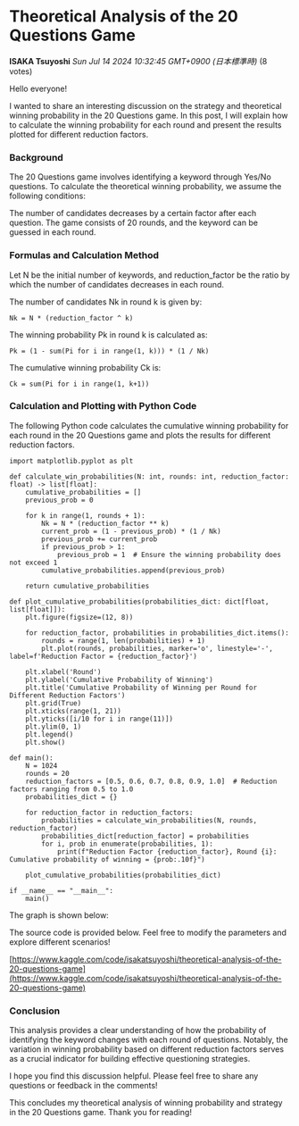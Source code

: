 # Theoretical Analysis of the 20 Questions Game

**ISAKA Tsuyoshi** *Sun Jul 14 2024 10:32:45 GMT+0900 (日本標準時)* (8 votes)

Hello everyone!

I wanted to share an interesting discussion on the strategy and theoretical winning probability in the 20 Questions game. In this post, I will explain how to calculate the winning probability for each round and present the results plotted for different reduction factors.

### Background

The 20 Questions game involves identifying a keyword through Yes/No questions. To calculate the theoretical winning probability, we assume the following conditions:

The number of candidates decreases by a certain factor after each question.
The game consists of 20 rounds, and the keyword can be guessed in each round.

### Formulas and Calculation Method

Let N be the initial number of keywords, and reduction_factor be the ratio by which the number of candidates decreases in each round.

The number of candidates Nk in round k is given by:

```
Nk = N * (reduction_factor ^ k)

```

The winning probability Pk in round k is calculated as:

```
Pk = (1 - sum(Pi for i in range(1, k))) * (1 / Nk)

```

The cumulative winning probability Ck is:

```
Ck = sum(Pi for i in range(1, k+1))

```

### Calculation and Plotting with Python Code

The following Python code calculates the cumulative winning probability for each round in the 20 Questions game and plots the results for different reduction factors.

```
import matplotlib.pyplot as plt

def calculate_win_probabilities(N: int, rounds: int, reduction_factor: float) -> list[float]:
    cumulative_probabilities = []
    previous_prob = 0

    for k in range(1, rounds + 1):
        Nk = N * (reduction_factor ** k)
        current_prob = (1 - previous_prob) * (1 / Nk)
        previous_prob += current_prob
        if previous_prob > 1:
            previous_prob = 1  # Ensure the winning probability does not exceed 1
        cumulative_probabilities.append(previous_prob)

    return cumulative_probabilities

def plot_cumulative_probabilities(probabilities_dict: dict[float, list[float]]):
    plt.figure(figsize=(12, 8))

    for reduction_factor, probabilities in probabilities_dict.items():
        rounds = range(1, len(probabilities) + 1)
        plt.plot(rounds, probabilities, marker='o', linestyle='-', label=f'Reduction Factor = {reduction_factor}')

    plt.xlabel('Round')
    plt.ylabel('Cumulative Probability of Winning')
    plt.title('Cumulative Probability of Winning per Round for Different Reduction Factors')
    plt.grid(True)
    plt.xticks(range(1, 21))
    plt.yticks([i/10 for i in range(11)])
    plt.ylim(0, 1)
    plt.legend()
    plt.show()

def main():
    N = 1024
    rounds = 20
    reduction_factors = [0.5, 0.6, 0.7, 0.8, 0.9, 1.0]  # Reduction factors ranging from 0.5 to 1.0
    probabilities_dict = {}

    for reduction_factor in reduction_factors:
        probabilities = calculate_win_probabilities(N, rounds, reduction_factor)
        probabilities_dict[reduction_factor] = probabilities
        for i, prob in enumerate(probabilities, 1):
            print(f"Reduction Factor {reduction_factor}, Round {i}: Cumulative probability of winning = {prob:.10f}")

    plot_cumulative_probabilities(probabilities_dict)

if __name__ == "__main__":
    main()

```

The graph is shown below:

The source code is provided below. Feel free to modify the parameters and explore different scenarios!

[https://www.kaggle.com/code/isakatsuyoshi/theoretical-analysis-of-the-20-questions-game](https://www.kaggle.com/code/isakatsuyoshi/theoretical-analysis-of-the-20-questions-game)

### Conclusion

This analysis provides a clear understanding of how the probability of identifying the keyword changes with each round of questions. Notably, the variation in winning probability based on different reduction factors serves as a crucial indicator for building effective questioning strategies.

I hope you find this discussion helpful. Please feel free to share any questions or feedback in the comments!

This concludes my theoretical analysis of winning probability and strategy in the 20 Questions game. Thank you for reading!



